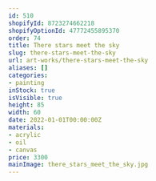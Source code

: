 ```yaml
---
id: 510
shopifyId: 8723274662218
shopifyOptionId: 47772455895370
order: 74
title: There stars meet the sky
slug: there-stars-meet-the-sky
url: art-works/there-stars-meet-the-sky
aliases: []
categories:
- painting
inStock: true
isVisible: true
height: 85
width: 60
date: 2022-01-01T00:00:00Z
materials:
- acrylic
- oil
- canvas
price: 3300
mainImage: there_stars_meet_the_sky.jpg
---
```

